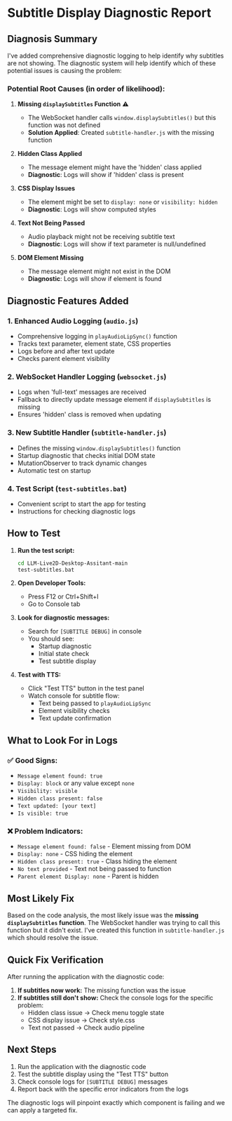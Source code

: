 # Subtitle Display Diagnostic Report

## Diagnosis Summary

I've added comprehensive diagnostic logging to help identify why subtitles are not showing. The diagnostic system will help identify which of these potential issues is causing the problem:

### Potential Root Causes (in order of likelihood):

1. **Missing `displaySubtitles` Function** ⚠️
   - The WebSocket handler calls `window.displaySubtitles()` but this function was not defined
   - **Solution Applied**: Created `subtitle-handler.js` with the missing function

2. **Hidden Class Applied**
   - The message element might have the 'hidden' class applied
   - **Diagnostic**: Logs will show if 'hidden' class is present

3. **CSS Display Issues**
   - The element might be set to `display: none` or `visibility: hidden`
   - **Diagnostic**: Logs will show computed styles

4. **Text Not Being Passed**
   - Audio playback might not be receiving subtitle text
   - **Diagnostic**: Logs will show if text parameter is null/undefined

5. **DOM Element Missing**
   - The message element might not exist in the DOM
   - **Diagnostic**: Logs will show if element is found

## Diagnostic Features Added

### 1. Enhanced Audio Logging (`audio.js`)
- Comprehensive logging in `playAudioLipSync()` function
- Tracks text parameter, element state, CSS properties
- Logs before and after text update
- Checks parent element visibility

### 2. WebSocket Handler Logging (`websocket.js`)
- Logs when 'full-text' messages are received
- Fallback to directly update message element if `displaySubtitles` is missing
- Ensures 'hidden' class is removed when updating

### 3. New Subtitle Handler (`subtitle-handler.js`)
- Defines the missing `window.displaySubtitles()` function
- Startup diagnostic that checks initial DOM state
- MutationObserver to track dynamic changes
- Automatic test on startup

### 4. Test Script (`test-subtitles.bat`)
- Convenient script to start the app for testing
- Instructions for checking diagnostic logs

## How to Test

1. **Run the test script:**
   ```bash
   cd LLM-Live2D-Desktop-Assitant-main
   test-subtitles.bat
   ```

2. **Open Developer Tools:**
   - Press F12 or Ctrl+Shift+I
   - Go to Console tab

3. **Look for diagnostic messages:**
   - Search for `[SUBTITLE DEBUG]` in console
   - You should see:
     - Startup diagnostic
     - Initial state check
     - Test subtitle display

4. **Test with TTS:**
   - Click "Test TTS" button in the test panel
   - Watch console for subtitle flow:
     - Text being passed to `playAudioLipSync`
     - Element visibility checks
     - Text update confirmation

## What to Look For in Logs

### ✅ Good Signs:
- `Message element found: true`
- `Display: block` or any value except `none`
- `Visibility: visible`
- `Hidden class present: false`
- `Text updated: [your text]`
- `Is visible: true`

### ❌ Problem Indicators:
- `Message element found: false` - Element missing from DOM
- `Display: none` - CSS hiding the element
- `Hidden class present: true` - Class hiding the element
- `No text provided` - Text not being passed to function
- `Parent element Display: none` - Parent is hidden

## Most Likely Fix

Based on the code analysis, the most likely issue was the **missing `displaySubtitles` function**. The WebSocket handler was trying to call this function but it didn't exist. I've created this function in `subtitle-handler.js` which should resolve the issue.

## Quick Fix Verification

After running the application with the diagnostic code:

1. **If subtitles now work:** The missing function was the issue
2. **If subtitles still don't show:** Check the console logs for the specific problem:
   - Hidden class issue → Check menu toggle state
   - CSS display issue → Check style.css
   - Text not passed → Check audio pipeline

## Next Steps

1. Run the application with the diagnostic code
2. Test the subtitle display using the "Test TTS" button
3. Check console logs for `[SUBTITLE DEBUG]` messages
4. Report back with the specific error indicators from the logs

The diagnostic logs will pinpoint exactly which component is failing and we can apply a targeted fix.